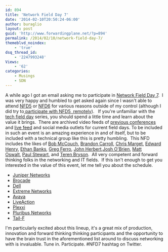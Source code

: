 ```yaml
---
id: 894
title: 'Network Field Day 7'
date: '2014-02-10T20:50:24-06:00'
author: buraglio
layout: post
guid: 'http://www.forwardingplane.net/?p=894'
permalink: /2014/02/10/network-field-day-7/
themeblvd_noindex:
    - 'true'
dsq_thread_id:
    - '2247993248'
Views:
    - '62'
categories:
    - Musings
    - SDN
---
```


A while ago I got an email asking me to participate in <a href="http://techfieldday.com/event/nfd7/" target="_blank" rel="noopener noreferrer">Network Field Day 7</a>.  I was very happy and humbled to get asked again since I wasn't able to attend <a href="http://techfieldday.com/event/nfd5/" target="_blank" rel="noopener noreferrer">NFD5</a> or <a href="http://techfieldday.com/event/nfd6/" target="_blank" rel="noopener noreferrer">NFD6</a> for various reasons outside of my control (although I did try to<a title="Network Field Day 5 – Participate Remotely" href="http://www.forwardingplane.net/2013/03/network-field-day-5/" target="_blank" rel="noopener noreferrer"> participate with NFD5  remotely</a>).   If you're unfamiliar with the <a href="http://techfieldday.com/" target="_blank" rel="noopener noreferrer">tech field day</a> series, you should spend a little time and learn about the value it brings.  There are archived video feeds of <a href="http://techfieldday.com/timing/past/" target="_blank" rel="noopener noreferrer">previous conferences</a> and <a href="http://techfieldday.com/event/nfd7/" target="_blank" rel="noopener noreferrer">live feed</a> and social media outlets for current field days.
To be included in such an event is an amazing experience in and of itself, but to be included with a technical group like this is pretty humbling.  This NFD includes the likes of <a href="http://techfieldday.com/delegate//bob-mccouch/">Bob McCouch</a>, <a href="http://techfieldday.com/delegate/brandon-carroll/">Brandon Carroll</a>, <a href="http://techfieldday.com/delegate/chris-marget/">Chris Marget</a>, <a href="http://techfieldday.com/delegate//edward-henry/">Edward Henry</a>, <a href="http://techfieldday.com/delegate//ethan-banks/">Ethan Banks</a>, <a href="http://techfieldday.com/delegate/rich-brambley/chris-evans/greg-ferro/">Greg Ferro</a>, <a href="http://techfieldday.com/delegate//john-herbert/">John Herbert</a>,<a href="http://techfieldday.com/delegate/josh-obrien/">Josh O'Brien</a>, <a href="http://techfieldday.com/delegate/luca-delloca/matt-oswalt/">Matt Oswalt</a>, <a href="http://techfieldday.com/delegate//paul-stewart/">Paul Stewart</a>, and <a href="http://techfieldday.com/delegate/luca-delloca/teren-bryson/">Teren Bryson</a>.  All very competent and forward thinking folks in the networking and IT fields.  If this isn't enough to get you interested in the value of this event, let me tell you about the schedule.
<ul>
	<li><a href="http://www.juniper.net/us/en/" target="_blank" rel="noopener noreferrer">Juniper Networks</a></li>
	<li><a href="http://www.brocade.com/" target="_blank" rel="noopener noreferrer">Brocade</a></li>
	<li><a href="http://www.dell.com/" target="_blank" rel="noopener noreferrer">Dell</a></li>
	<li><a href="http://www.extremenetworks.com/" target="_blank" rel="noopener noreferrer">Extreme Networks</a></li>
	<li><a href="http://www.avaya.com/" target="_blank" rel="noopener noreferrer">Avaya</a></li>
	<li><a href="http://liveaction.com/" target="_blank" rel="noopener noreferrer">LiveAction</a></li>
	<li><a href="http://www.plexxi.com/" target="_blank" rel="noopener noreferrer">Plexxi</a></li>
	<li><a href="https://www.pluribusnetworks.com/" target="_blank" rel="noopener noreferrer">Pluribus Networks</a></li>
	<li><a href="http://www.tail-f.com/" target="_blank" rel="noopener noreferrer">Tail-F</a></li>
</ul>
I'm particularly excited about this lineup, it's a great mix of production, innovation and forward thinking thinking participants and the opportunity to have the brain trust in the aforementioned list around to discuss networking with is invaluable.
Tune in. Participate. #NFD7 hashtag on Twitter.
&nbsp;